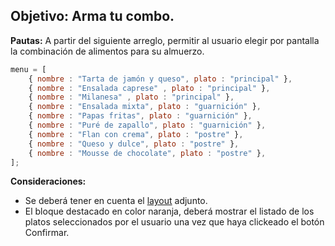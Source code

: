 ## Objetivo: Arma tu combo.

**Pautas:** A partir del siguiente arreglo, permitir al usuario elegir por pantalla la
combinación de alimentos para su almuerzo.
```js
menu = [
	{ nombre : "Tarta de jamón y queso", plato : "principal" },
	{ nombre : "Ensalada caprese" , plato : "principal" },
	{ nombre : "Milanesa" , plato : "principal" },
	{ nombre : "Ensalada mixta", plato : "guarnición" },
	{ nombre : "Papas fritas", plato : "guarnición" },
	{ nombre : "Puré de zapallo", plato : "guarnición" },
	{ nombre : "Flan con crema", plato : "postre" },
	{ nombre : "Queso y dulce", plato : "postre" },
	{ nombre : "Mousse de chocolate", plato : "postre" },
];
```

**Consideraciones:**
* Se deberá tener en cuenta el [layout](menuMockup.pdf) adjunto.
* El bloque destacado en color naranja, deberá mostrar el listado de los platos seleccionados por el usuario una vez que haya clickeado el botón Confirmar.
